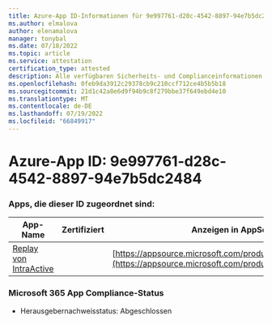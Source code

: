 ```yaml
---
title: Azure-App ID-Informationen für 9e997761-d28c-4542-8897-94e7b5dc2484
ms.author: elmalova
author: elenamalova
manager: tonybal
ms.date: 07/18/2022
ms.topic: article
ms.service: attestation
certification_type: attested
description: Alle verfügbaren Sicherheits- und Complianceinformationen für 9e997761-d28c-4542-8897-94e7b5dc2484.
ms.openlocfilehash: 0feb9da3912c29378cb9c210ccf712ce4b5b5b18
ms.sourcegitcommit: 21d1c42a8e6d9f94b9c8f279bbe37f649ebd4e10
ms.translationtype: MT
ms.contentlocale: de-DE
ms.lasthandoff: 07/19/2022
ms.locfileid: "66849917"
---
```

# <a name="azure-app-id-9e997761-d28c-4542-8897-94e7b5dc2484"></a>Azure-App ID: 9e997761-d28c-4542-8897-94e7b5dc2484


### <a name="apps-associated-with-this-id"></a>Apps, die dieser ID zugeordnet sind:
| **App-Name** | **Zertifiziert** | **Anzeigen in AppSource** |
|--------------|---------------|-----------------------|
| [Replay von IntraActive](../forward/WA200004169.md) |  | [https://appsource.microsoft.com/product/office/WA200004169](https://appsource.microsoft.com/product/office/WA200004169) |

### <a name="microsoft-365-app-compliance-status"></a>Microsoft 365 App Compliance-Status
- Herausgebernachweisstatus: Abgeschlossen
